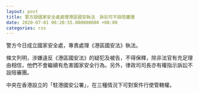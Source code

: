 ```yaml
---
layout: post
title: 警方設國家安全處處理港區國安執法　訴訟可不設陪審團
date: 2020-07-01 06:20:55.000000000 +08:00
categories: rss
---
```


警方今日成立國家安全處，專責處理《港區國安法》執法。

條文列明，涉嫌違反《港區國安法》的疑犯及被告，不得保釋，除非法官有充足理由相信，他們不會繼續有危害國家安全行為。另外，律政司司長亦有權指示訴訟不設陪審團。

中央在香港設立的「駐港國安公署」，在三種情況下可對案件行使管轄權。
